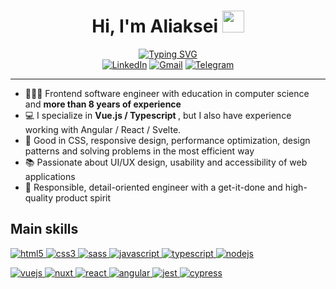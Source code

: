 <div>
  <h1 align="center">Hi, I'm Aliaksei <img src="https://media.giphy.com/media/hvRJCLFzcasrR4ia7z/giphy.gif" width="35"></h1>
  <div align="center">
    <a href="https://git.io/typing-svg"><img src="https://readme-typing-svg.demolab.com?font=Rubik&size=24&pause=1000&color=E02B12&width=435&lines=Senior+Frontend+Software+Engineer;Passionate+about+web+development" alt="Typing SVG" /></a>
  </div>
  <div align=center>
      <a href="https://www.linkedin.com/in/aliakseimazheika/"><img src="https://img.shields.io/badge/Linkedin-0077b5?style=flat&logo=linkedin" alt="LinkedIn" /></a>
      <a href="mailto:aliaksei.mazheika@gmail.com"><img src="https://img.shields.io/badge/Gmail-D14836?style=for-the-badge&logo=gmail&logoColor=white&style=flat" alt="Gmail" /></a>
      <a href="https://t.me/aliaks_ei"><img src="https://img.shields.io/badge/Telegram-0088cc?style=flat&logo=telegram" alt="Telegram" /></a>
  </div>

  <hr/>

  <div align=left>
    <ul>
        <li> 🧑🏼‍💻 Frontend software engineer with education in computer science and <strong> more than 8 years of experience </strong> </li>
        <li> 💻 I specialize in <strong> Vue.js / Typescript </strong>, but I also have experience working with Angular / React / Svelte. 
        <li> 🥇 Good in CSS, responsive design, performance optimization, design patterns and solving problems in the most efficient way </li>
        <li> 📚 Passionate about UI/UX design, usability and accessibility of web applications </li>
        <li> 🎯 Responsible, detail-oriented engineer with a get-it-done and high-quality product spirit </li>
    </ul>
  </div>

  <div>
    <h2 align="left">Main skills</h2>
    <p align="left">
      <a href="https://www.w3.org/html/" target="_blank"> 
        <img src="https://img.shields.io/badge/html-E34F26.svg?style=for-the-badge&logo=html5&logoColor=white"
          alt="html5"/> 
      </a>
      <a href="https://www.w3schools.com/css/" target="_blank">
        <img src="https://img.shields.io/badge/css-1572B6.svg?style=for-the-badge&logo=css3&logoColor=white"
          alt="css3"/>
      </a>
      <a href="https://sass-lang.com/" target="_blank"> 
        <img src="https://img.shields.io/badge/SASS-hotpink.svg?style=for-the-badge&logo=SASS&logoColor=white"
          alt="sass"/>
      </a>
      <a href="https://developer.mozilla.org/en-US/docs/Web/JavaScript" target="_blank"> 
        <img src="https://img.shields.io/badge/Javascript-F7DF1E.svg?style=for-the-badge&logo=javascript&logoColor=black"
          alt="javascript"/> 
      </a>
      <a href="https://www.typescriptlang.org/" target="_blank"> 
        <img src="https://img.shields.io/badge/typescript-3178C6.svg?style=for-the-badge&logo=typescript&logoColor=white"
          alt="typescript"/>
      </a>
      <a href="https://nodejs.org/en" target="_blank"> 
        <img src="https://img.shields.io/badge/node.js-6DA55F?style=for-the-badge&logo=node.js&logoColor=white"
          alt="nodejs"/>
      </a>
    </p>
    <p align="left">
      <a href="https://vuejs.org/" target="_blank"> 
        <img src="https://img.shields.io/badge/Vue.js-35495E?style=for-the-badge&logo=vuedotjs&logoColor=4FC08D"
          alt="vuejs"/>
      </a>
      <a href="https://nuxt.com/" target="_blank"> 
        <img src="https://img.shields.io/badge/Nuxt-002E3B?style=for-the-badge&logo=nuxtdotjs&logoColor=#00DC82"
          alt="nuxt"/>
      </a>
      <a href="https://react.dev/" target="_blank"> 
        <img src="https://img.shields.io/badge/-ReactJs-61DAFB?logo=react&logoColor=white&style=for-the-badge"
          alt="react"/>
      </a>
      <a href="https://angular.io/" target="_blank"> 
        <img src="https://img.shields.io/badge/angular-%23DD0031.svg?style=for-the-badge&logo=angular&logoColor=white"
          alt="angular"/>
      </a>
      <a href="https://jestjs.io/" target="_blank"> 
        <img src="https://img.shields.io/badge/-jest-%23C21325?style=for-the-badge&logo=jest&logoColor=white"
          alt="jest"/>
      </a>
      <a href="https://www.cypress.io/" target="_blank"> 
        <img src="https://img.shields.io/badge/-cypress-%23E5E5E5?style=for-the-badge&logo=cypress&logoColor=058a5e"
          alt="cypress"/>
      </a>
    </p>
  </div>
</div>
